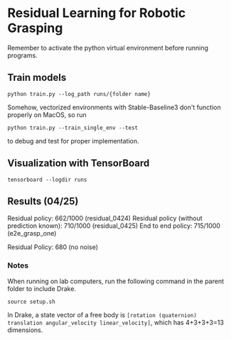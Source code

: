 # Residual Learning for Robotic Grasping
Remember to activate the python virtual environment before running programs.
## Train models
```
python train.py --log_path runs/{folder name}
```

Somehow, vectorized environments with Stable-Baseline3 don't function properly on MacOS, so run
```
python train.py --train_single_env --test
```
to debug and test for proper implementation.
## Visualization with TensorBoard
```
tensorboard --logdir runs
```

## Results (04/25)
Residual policy: 662/1000 (residual_0424)
Residual policy (without prediction known): 710/1000 (residual_0425)
End to end policy: 715/1000 (e2e_grasp_one)

Residual Policy: 680 (no noise)


### Notes
When running on lab computers, run the following command in the parent folder to include Drake.
```
source setup.sh
```

In Drake, a state vector of a free body is `[rotation (quaternion) translation angular_velocity linear_velocity]`, which has 4+3+3+3=13 dimensions.
